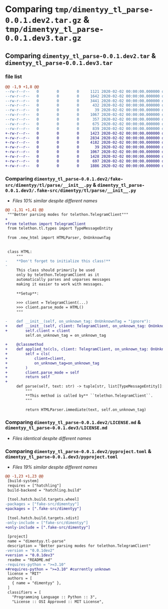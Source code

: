 # Comparing `tmp/dimentyy_tl_parse-0.0.1.dev2.tar.gz` & `tmp/dimentyy_tl_parse-0.0.1.dev3.tar.gz`

## Comparing `dimentyy_tl_parse-0.0.1.dev2.tar` & `dimentyy_tl_parse-0.0.1.dev3.tar`

### file list

```diff
@@ -1,9 +1,8 @@
--rw-r--r--   0        0        0     1121 2020-02-02 00:00:00.000000 dimentyy_tl_parse-0.0.1.dev2/fake-src/dimentyy/tl/parse/__init__.py
--rw-r--r--   0        0        0     1642 2020-02-02 00:00:00.000000 dimentyy_tl_parse-0.0.1.dev2/fake-src/dimentyy/tl/parse/container.py
--rw-r--r--   0        0        0     3441 2020-02-02 00:00:00.000000 dimentyy_tl_parse-0.0.1.dev2/fake-src/dimentyy/tl/parse/new_html.py
--rw-r--r--   0        0        0      432 2020-02-02 00:00:00.000000 dimentyy_tl_parse-0.0.1.dev2/fake-src/dimentyy/tl/parse/types.py
--rw-r--r--   0        0        0       39 2020-02-02 00:00:00.000000 dimentyy_tl_parse-0.0.1.dev2/.gitignore
--rw-r--r--   0        0        0     1067 2020-02-02 00:00:00.000000 dimentyy_tl_parse-0.0.1.dev2/LICENSE.md
--rw-r--r--   0        0        0      357 2020-02-02 00:00:00.000000 dimentyy_tl_parse-0.0.1.dev2/README.md
--rw-r--r--   0        0        0      675 2020-02-02 00:00:00.000000 dimentyy_tl_parse-0.0.1.dev2/pyproject.toml
--rw-r--r--   0        0        0      839 2020-02-02 00:00:00.000000 dimentyy_tl_parse-0.0.1.dev2/PKG-INFO
+-rw-r--r--   0        0        0     1423 2020-02-02 00:00:00.000000 dimentyy_tl_parse-0.0.1.dev3/.fake-src/dimentyy/tl/parse/__init__.py
+-rw-r--r--   0        0        0     2834 2020-02-02 00:00:00.000000 dimentyy_tl_parse-0.0.1.dev3/.fake-src/dimentyy/tl/parse/container.py
+-rw-r--r--   0        0        0     4182 2020-02-02 00:00:00.000000 dimentyy_tl_parse-0.0.1.dev3/.fake-src/dimentyy/tl/parse/new_html.py
+-rw-r--r--   0        0        0       39 2020-02-02 00:00:00.000000 dimentyy_tl_parse-0.0.1.dev3/.gitignore
+-rw-r--r--   0        0        0     1067 2020-02-02 00:00:00.000000 dimentyy_tl_parse-0.0.1.dev3/LICENSE.md
+-rw-r--r--   0        0        0     1428 2020-02-02 00:00:00.000000 dimentyy_tl_parse-0.0.1.dev3/README.md
+-rw-r--r--   0        0        0      697 2020-02-02 00:00:00.000000 dimentyy_tl_parse-0.0.1.dev3/pyproject.toml
+-rw-r--r--   0        0        0     1886 2020-02-02 00:00:00.000000 dimentyy_tl_parse-0.0.1.dev3/PKG-INFO
```

### Comparing `dimentyy_tl_parse-0.0.1.dev2/fake-src/dimentyy/tl/parse/__init__.py` & `dimentyy_tl_parse-0.0.1.dev3/.fake-src/dimentyy/tl/parse/__init__.py`

 * *Files 10% similar despite different names*

```diff
@@ -1,31 +1,41 @@
 """Better parsing modes for telethon.TelegramClient"""
+
+from telethon import TelegramClient
 from telethon.tl.types import TypeMessageEntity
 
 from .new_html import HTMLParser, OnUnknownTag
 
 
 class HTML:
     """
-    **Don't forget to initialize this class!**
-
     This class should primarily be used
     only by telethon.TelegramClient as it
     automatically parses and unparses messages
     making it easier to work with messages.
 
     **Setup**:
 
     >>> client = TelegramClient(...)
     >>> client.parse_mode = HTML()
     """
 
-    def __init__(self, on_unknown_tag: OnUnknownTag = "ignore"):
+    def __init__(self, client: TelegramClient, on_unknown_tag: OnUnknownTag = "ignore"):
+        self.client = client
         self.on_unknown_tag = on_unknown_tag
 
+    @classmethod
+    def applied_to(cls, client: TelegramClient, on_unknown_tag: OnUnknownTag = "ignore"):
+        self = cls(
+            client=client,
+            on_unknown_tag=on_unknown_tag
+        )
+        client.parse_mode = self
+        return self
+
     def parse(self, text: str) -> tuple[str, list[TypeMessageEntity]]:
         """
         **This method is called by** ``telethon.TelegramClient``.
         """
 
         return HTMLParser.immediate(text, self.on_unknown_tag)
```

### Comparing `dimentyy_tl_parse-0.0.1.dev2/LICENSE.md` & `dimentyy_tl_parse-0.0.1.dev3/LICENSE.md`

 * *Files identical despite different names*

### Comparing `dimentyy_tl_parse-0.0.1.dev2/pyproject.toml` & `dimentyy_tl_parse-0.0.1.dev3/pyproject.toml`

 * *Files 19% similar despite different names*

```diff
@@ -1,23 +1,23 @@
 [build-system]
 requires = ["hatchling"]
 build-backend = "hatchling.build"
 
 [tool.hatch.build.targets.wheel]
-packages = ["fake-src/dimentyy"]
+packages = [".fake-src/dimentyy"]
 
 [tool.hatch.build.targets.sdist]
-only-include = ["fake-src/dimentyy"]
+only-include = [".fake-src/dimentyy"]
 
 [project]
 name = "dimentyy.tl-parse"
 description = "Better parsing modes for telethon.TelegramClient"
-version = "0.0.1dev2"
+version = "0.0.1dev3"
 readme = "README.md"
-requires-python = ">=3.10"
+#requires-python = ">=3.10" #currently unknown
 license = "MIT"
 authors = [
   { name = "dimentyy" },
 ]
 classifiers = [
   "Programming Language :: Python :: 3",
   "License :: OSI Approved :: MIT License",
```

